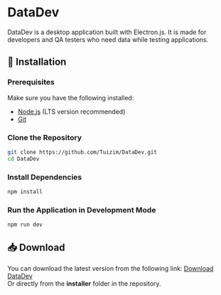 # DataDev

DataDev is a desktop application built with Electron.js. It is made for developers and QA testers who need data while testing applications.

## 🚀 Installation

### Prerequisites
Make sure you have the following installed:
- [Node.js](https://nodejs.org/) (LTS version recommended)
- [Git](https://git-scm.com/)

### Clone the Repository
```sh
git clone https://github.com/Tuizim/DataDev.git
cd DataDev
```

### Install Dependencies
```sh
npm install
```

### Run the Application in Development Mode
```sh
npm run dev
```

## 📥 Download
You can download the latest version from the following link:
[Download DataDev](https://github.com/Tuizim/DataDev/raw/main/installer/DataDev%201.0.0.msi)  
Or directly from the **installer** folder in the repository.

